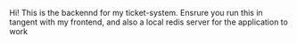Hi! This is the backennd for my ticket-system. Ensrure you run this in tangent with my frontend, and also a local redis server for the application to work
